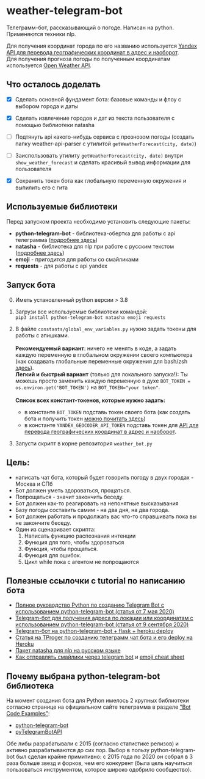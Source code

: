 # weather-telegram-bot
Телеграмм-бот, рассказывающий о погоде.
Написан на python. Применяются техники nlp.

Для получения координат города по его названию используется
[Yandex API для перевода географических координат в адрес и наоборот](https://yandex.ru/dev/maps/geocoder/). <br>
Для получения прогноза погоды по полученным координатам используется [Open Weather API](https://openweathermap.org/forecast5).


## Что осталось доделать
- [x] Сделать основной фундамент бота: базовые команды и флоу с выбором города и даты
- [x] Сделать извлечение городов и дат из текста пользователя с помощью библиотеки natasha
- [ ] Подтянуть api какого-нибудь сервиса с прознозом погоды
(создать папку weather-api-parser с утилитой `getWeatherForecast(city, date)`) 
- [ ] Заиспользовать утилиту `getWeatherForecast(city, date)` внутри `show_weather_forecast`
и сделать красивый вывод информации для пользователя
- [x] Сохранить токен бота как глобальную переменную окружения и выпилить его с гита
 

## Используемые библиотеки
Перед запуском проекта необходимо установить следующие пакеты:
- **python-telegram-bot** - библиотека-обертка для работы с api телеграмма ([подробнее здесь](#почему-выбрана-python-telegram-bot-библиотека))
- **natasha** - библиотека для nlp при работе с русским текстом ([подробнее здесь](https://habr.com/ru/post/516098/))
- **emoji** - пригодится для работы со смайликами
- **requests** - для работы с api yandex

## Запуск бота
0. Иметь установленный python версии > 3.8
   
1. Загрузи все используемые библиотеки командой: <br>
`pip3 install python-telegram-bot natasha emoji requests`
  
2. В файле `constants/global_env_variables.py` нужно задать токены для работы с апишками. <br> <br>
**Рекомендуемый вариант**: ничего не менять в коде, а задать каждую переменную в глобальном окружении своего компьютера (как создавать глобальные переменные окружения для bash/zsh [здесь](https://apple.stackexchange.com/a/356455)). <br>
**Легкий и быстрый вариант** (только для локального запуска!): Ты можешь просто заменить каждую переменную в духе `BOT_TOKEN = os.environ.get('BOT_TOKEN')` на `BOT_TOKEN="your token"`. <br> <br>
**Список всех констант-токенов, которые нужно задать:**
    + в константе `BOT_TOKEN` подставь токен своего бота (как создать бота и получить токен [можно почитать здесь](https://vc.ru/dev/156853-telegram-bot-dlya-polucheniya-adresa-po-lokacii-ili-koordinatam-python))
    + в константе `YANDEX_GEOCODER_API_TOKEN` подставь токен для [API для перевода географических координат в адрес и наоборот](https://yandex.ru/dev/maps/geocoder/). <br>

3. Запусти скрипт в корне репозитория `weather_bot.py`

## Цель:
- написать чат бота, который будет говорить погоду в двух городах - Москва и СПб
- Бот должен уметь здороваться, прощаться.
- Попрощаться - значит закончить беседу.
- Бот должен как-то реагировать на непонятные высказывания
- Базу погоды составить самим - на два дня, на два города.
- Бот должен работать и продолжать вас что-то справшивать пока вы не закончите беседу.
- Один из сценаривает скрипта:
    1. Написать функцию распознания интенции
    2. Функция для того, чтобы здороваться
    3. Функция, чтобы прощаться.
    4. Функция для ошибок.
    5. Цикл while пока с агентом не попрощаются
    
## Полезные ссылочки с tutorial по написанию бота
- [Полное руководство Python по созданию Telegram Bot с использованием python-telegram-bot (статья от 7 мая 2020)](https://dev-gang.ru/article/ja-postroil-telegrafnyi-bot-dlja-borby-s-pisczevymi-othodami-vot-kak-eto-delaetsja-inaqfmq470/)
- [Telegram-бот для получения адреса по локации или координатам с использованием python-telegram-bot (статья от 9 сентября 2020)](https://vc.ru/dev/156853-telegram-bot-dlya-polucheniya-adresa-po-lokacii-ili-koordinatam-python)
- [Telegram-бот на python-telegram-bot + flask + heroku deploy](https://www.toptal.com/python/telegram-bot-tutorial-python)
- [Статья на TProger по созданию телеграмм чат бота и его deploy на Heroku](https://tproger.ru/translations/telegram-bot-create-and-deploy/)
- [Пакет natasha для nlp на русском языке](https://habr.com/ru/post/516098/)
- [Как отправлять смайлики через telegram bot](https://github.com/python-telegram-bot/python-telegram-bot/wiki/Emoji)
и [emoji cheat sheet](https://www.webfx.com/tools/emoji-cheat-sheet/)


## Почему выбрана python-telegram-bot библиотека
На момент создания бота для Python имелось 2 крупных библиотеки согласно странице на официальном сайте телеграмма
в разделе ["Bot Code Examples"](https://core.telegram.org/bots/samples):
- [python-telegram-bot](https://github.com/python-telegram-bot/python-telegram-bot)
- [pyTelegramBotAPI](https://github.com/eternnoir/pyTelegramBotAPI)

Обе либы разрабатывали с 2015 (согласно статистике релизов) и активно разрабатываются до сих пор.
Выбор в пользу python-telegram-bot был сделан крайне примитивно:
с 2015 года по 2020 он собрал в 3 раза больше звезд и форков, чем его конкурент
(была цель научиться пользоваться инструментом, которое широко одобрило сообщество).